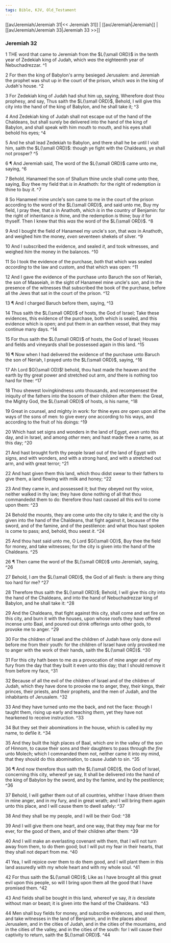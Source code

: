 ```yaml
---
tags: Bible, KJV, Old_Testament
---
```


[[av/Jeremiah/Jeremiah 31|<< Jeremiah 31]] | [[av/Jeremiah|Jeremiah]] | [[av/Jeremiah/Jeremiah 33|Jeremiah 33 >>]]

### Jeremiah 32

1 THE word that came to Jeremiah from the $L{\small ORD}$ in the tenth year of Zedekiah king of Judah, which _was_ the eighteenth year of Nebuchadrezzar. ^1

2 For then the king of Babylon's army besieged Jerusalem: and Jeremiah the prophet was shut up in the court of the prison, which _was_ in the king of Judah's house. ^2

3 For Zedekiah king of Judah had shut him up, saying, Wherefore dost thou prophesy, and say, Thus saith the $L{\small ORD}$, Behold, I will give this city into the hand of the king of Babylon, and he shall take it; ^3

4 And Zedekiah king of Judah shall not escape out of the hand of the Chaldeans, but shall surely be delivered into the hand of the king of Babylon, and shall speak with him mouth to mouth, and his eyes shall behold his eyes; ^4

5 And he shall lead Zedekiah to Babylon, and there shall he be until I visit him, saith the $L{\small ORD}$: though ye fight with the Chaldeans, ye shall not prosper? ^5

6 ¶ And Jeremiah said, The word of the $L{\small ORD}$ came unto me, saying, ^6

7 Behold, Hanameel the son of Shallum thine uncle shall come unto thee, saying, Buy thee my field that _is_ in Anathoth: for the right of redemption _is_ thine to buy _it_. ^7

8 So Hanameel mine uncle's son came to me in the court of the prison according to the word of the $L{\small ORD}$, and said unto me, Buy my field, I pray thee, that _is_ in Anathoth, which _is_ in the country of Benjamin: for the right of inheritance _is_ thine, and the redemption _is_ thine; buy _it_ for thyself. Then I knew that this _was_ the word of the $L{\small ORD}$. ^8

9 And I bought the field of Hanameel my uncle's son, that _was_ in Anathoth, and weighed him the money, _even_ seventeen shekels of silver. ^9

10 And I subscribed the evidence, and sealed _it_, and took witnesses, and weighed _him_ the money in the balances. ^10

11 So I took the evidence of the purchase, _both_ that which was sealed _according_ to the law and custom, and that which was open: ^11

12 And I gave the evidence of the purchase unto Baruch the son of Neriah, the son of Maaseiah, in the sight of Hanameel mine uncle's _son_, and in the presence of the witnesses that subscribed the book of the purchase, before all the Jews that sat in the court of the prison. ^12

13 ¶ And I charged Baruch before them, saying, ^13

14 Thus saith the $L{\small ORD}$ of hosts, the God of Israel; Take these evidences, this evidence of the purchase, both which is sealed, and this evidence which is open; and put them in an earthen vessel, that they may continue many days. ^14

15 For thus saith the $L{\small ORD}$ of hosts, the God of Israel; Houses and fields and vineyards shall be possessed again in this land. ^15

16 ¶ Now when I had delivered the evidence of the purchase unto Baruch the son of Neriah, I prayed unto the $L{\small ORD}$, saying, ^16

17 Ah Lord $G{\small OD}$! behold, thou hast made the heaven and the earth by thy great power and stretched out arm, _and_ there is nothing too hard for thee: ^17

18 Thou shewest lovingkindness unto thousands, and recompensest the iniquity of the fathers into the bosom of their children after them: the Great, the Mighty God, the $L{\small ORD}$ of hosts, _is_ his name, ^18

19 Great in counsel, and mighty in work: for thine eyes _are_ open upon all the ways of the sons of men: to give every one according to his ways, and according to the fruit of his doings: ^19

20 Which hast set signs and wonders in the land of Egypt, _even_ unto this day, and in Israel, and among _other_ men; and hast made thee a name, as at this day; ^20

21 And hast brought forth thy people Israel out of the land of Egypt with signs, and with wonders, and with a strong hand, and with a stretched out arm, and with great terror; ^21

22 And hast given them this land, which thou didst swear to their fathers to give them, a land flowing with milk and honey; ^22

23 And they came in, and possessed it; but they obeyed not thy voice, neither walked in thy law; they have done nothing of all that thou commandedst them to do: therefore thou hast caused all this evil to come upon them: ^23

24 Behold the mounts, they are come unto the city to take it; and the city is given into the hand of the Chaldeans, that fight against it, because of the sword, and of the famine, and of the pestilence: and what thou hast spoken is come to pass; and, behold, thou seest _it_. ^24

25 And thou hast said unto me, O Lord $G{\small OD}$, Buy thee the field for money, and take witnesses; for the city is given into the hand of the Chaldeans. ^25

26 ¶ Then came the word of the $L{\small ORD}$ unto Jeremiah, saying, ^26

27 Behold, I _am_ the $L{\small ORD}$, the God of all flesh: is there any thing too hard for me? ^27

28 Therefore thus saith the $L{\small ORD}$; Behold, I will give this city into the hand of the Chaldeans, and into the hand of Nebuchadrezzar king of Babylon, and he shall take it: ^28

29 And the Chaldeans, that fight against this city, shall come and set fire on this city, and burn it with the houses, upon whose roofs they have offered incense unto Baal, and poured out drink offerings unto other gods, to provoke me to anger. ^29

30 For the children of Israel and the children of Judah have only done evil before me from their youth: for the children of Israel have only provoked me to anger with the work of their hands, saith the $L{\small ORD}$. ^30

31 For this city hath been to me _as_ a provocation of mine anger and of my fury from the day that they built it even unto this day; that I should remove it from before my face, ^31

32 Because of all the evil of the children of Israel and of the children of Judah, which they have done to provoke me to anger, they, their kings, their princes, their priests, and their prophets, and the men of Judah, and the inhabitants of Jerusalem. ^32

33 And they have turned unto me the back, and not the face: though I taught them, rising up early and teaching _them_, yet they have not hearkened to receive instruction. ^33

34 But they set their abominations in the house, which is called by my name, to defile it. ^34

35 And they built the high places of Baal, which _are_ in the valley of the son of Hinnom, to cause their sons and their daughters to pass through _the_ _fire_ unto Molech; which I commanded them not, neither came it into my mind, that they should do this abomination, to cause Judah to sin. ^35

36 ¶ And now therefore thus saith the $L{\small ORD}$, the God of Israel, concerning this city, whereof ye say, It shall be delivered into the hand of the king of Babylon by the sword, and by the famine, and by the pestilence; ^36

37 Behold, I will gather them out of all countries, whither I have driven them in mine anger, and in my fury, and in great wrath; and I will bring them again unto this place, and I will cause them to dwell safely: ^37

38 And they shall be my people, and I will be their God: ^38

39 And I will give them one heart, and one way, that they may fear me for ever, for the good of them, and of their children after them: ^39

40 And I will make an everlasting covenant with them, that I will not turn away from them, to do them good; but I will put my fear in their hearts, that they shall not depart from me. ^40

41 Yea, I will rejoice over them to do them good, and I will plant them in this land assuredly with my whole heart and with my whole soul. ^41

42 For thus saith the $L{\small ORD}$; Like as I have brought all this great evil upon this people, so will I bring upon them all the good that I have promised them. ^42

43 And fields shall be bought in this land, whereof ye say, _It_ _is_ desolate without man or beast; it is given into the hand of the Chaldeans. ^43

44 Men shall buy fields for money, and subscribe evidences, and seal _them_, and take witnesses in the land of Benjamin, and in the places about Jerusalem, and in the cities of Judah, and in the cities of the mountains, and in the cities of the valley, and in the cities of the south: for I will cause their captivity to return, saith the $L{\small ORD}$. ^44
